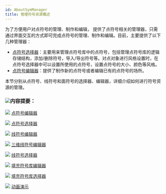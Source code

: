 ```yaml
---
id: AboutSymManager
title: 管理符号资源概述
---
```

为了方便用户对点符号的管理、制作和编辑， 提供了点符号相关的管理器，只需通过界面交互的方式即可完成点符号的管理、制作和编辑。目前，主要提供了以下几种管理器：

  * [点符号选择器](SymMarkerSelector.html)：主要用来管理点符号库中的点符号，包括管理点符号库的逻辑存储结构，添加/删除符号，导入/导出符号等。对点对象进行风格设置时，在点符号选择器中可以设置所使用的点符号，设置点符号的大小、颜色等风格。
  * [点符号编辑器](SymMarkerEditor.html)：提供了制作新的点符号或者编辑已有的点符号的场所。

本节分别从点符号、线符号和面符号的选择器、编辑器，详细介绍如何进行符号资源的管理。

### ![](../img/read.gif)内容提要：

![](../img/smalltitle.png) [点符号编辑器](SymMarkerEditor.html)

![](../img/smalltitle.png) [点符号选择器](SymMarkerSelector.html)

![](../img/smalltitle.png) [线符号编辑器](SymLineEditor.html)

![](../img/smalltitle.png) [三维线符号编辑器](SymLine3DEditor.html)

![](../img/smalltitle.png) [线符号选择器](SymLineSelector.html)

![](../img/smalltitle.png) [填充符号库编辑器](SymFillEditor.html)

![](../img/smalltitle.png) [填充符号库选择器](SymFillSelector.html)

![](../img/smalltitle.png) [动画演示](SymbolMake.html)



